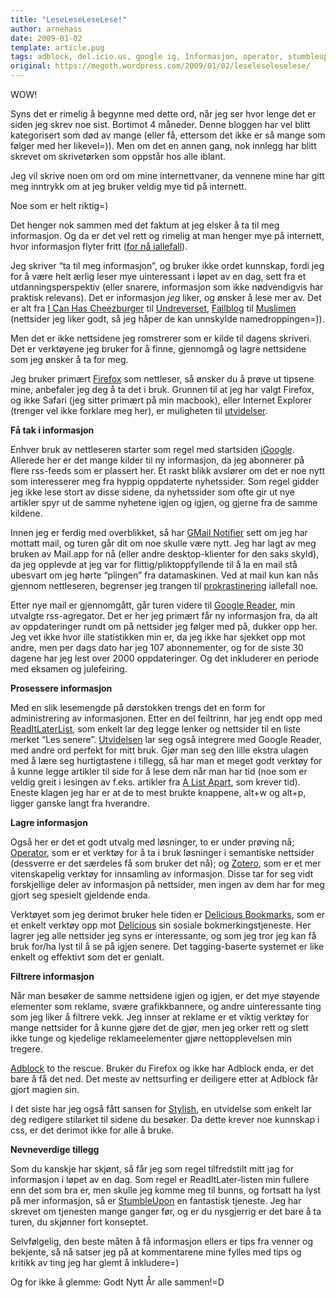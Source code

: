 ```yaml
---
title: "LeseLeseLeseLese!"
author: arnehass
date: 2009-01-02
template: article.pug
tags: adblock, del.icio.us, google ig, Informasjon, operator, stumbleupon, stylish, zotero
original: https://megoth.wordpress.com/2009/01/02/leseleseleselese/
---
```


<p>WOW!</p>
<p>Syns det er rimelig å begynne med dette ord, når jeg ser hvor lenge det er siden jeg skrev noe sist. Bortimot 4 måneder. Denne bloggen har vel blitt kategorisert som død av mange (eller få, ettersom det ikke er så mange som følger med her likevel=)). Men om det en annen gang, nok innlegg har blitt skrevet om skrivetørken som oppstår hos alle iblant.</p>
<span class="more"></span>
<p>Jeg vil skrive noen om ord om mine internettvaner, da vennene mine har gitt meg inntrykk om at jeg bruker veldig mye tid på internett.</p>
<p>Noe som er helt riktig=)</p>
<p>Det henger nok sammen med det faktum at jeg elsker å ta til meg informasjon. Og da er det vel rett og rimelig at man henger mye på internett, hvor informasjon flyter fritt (<a href="http://en.wikipedia.org/wiki/Network_neutrality">for nå iallefall</a>).</p>
<p>Jeg skriver “ta til meg informasjon”, og bruker ikke ordet kunnskap, fordi jeg for å være helt ærlig leser mye uinteressant i løpet av en dag, sett fra et utdanningsperspektiv (eller snarere, informasjon som ikke nødvendigvis har praktisk relevans). Det er informasjon <em>jeg</em> liker, og ønsker å lese mer av. Det er alt fra <a href="http://icanhascheezburger.com/">I Can Has Cheezburger</a> til <a href="http://undreverset.wordpress.com/">Undreverset</a>, <a href="http://failblog.org/">Failblog</a> til <a href="http://www.shoaib.no/muslimen/">Muslimen</a> (nettsider jeg liker godt, så jeg håper de kan unnskylde namedroppingen=)).</p>
<p>Men det er ikke nettsidene jeg romstrerer som er kilde til dagens skriveri. Det er verktøyene jeg bruker for å finne, gjennomgå og lagre nettsidene som jeg ønsker å ta for meg.</p>
<p>Jeg bruker primært <a href="http://firefox.no/">Firefox</a> som nettleser, så ønsker du å prøve ut tipsene mine, anbefaler jeg deg å ta det i bruk. Grunnen til at jeg har valgt Firefox, og ikke Safari (jeg sitter primært på min macbook), eller Internet Explorer (trenger vel ikke forklare meg her), er muligheten til <a href="https://addons.mozilla.org/en-US/firefox/">utvidelser</a>.</p>
<p><strong>Få tak i informasjon</strong></p>
<p>Enhver bruk av nettleseren starter som regel med startsiden <a href="http://www.google.com/ig">iGoogle</a>. Allerede her er det mange kilder til ny informasjon, da jeg abonnerer på flere rss-feeds som er plassert her. Et raskt blikk avslører om det er noe nytt som interesserer meg fra hyppig oppdaterte nyhetssider. Som regel gidder jeg ikke lese stort av disse sidene, da nyhetssider som ofte gir ut nye artikler spyr ut de samme nyhetene igjen og igjen, og gjerne fra de samme kildene.</p>
<p>Innen jeg er ferdig med overblikket, så har <a href="https://addons.mozilla.org/en-US/firefox/addon/173">GMail Notifier</a> sett om jeg har mottatt mail, og turen går dit om noe skulle være nytt. Jeg har lagt av meg bruken av Mail.app for nå (eller andre desktop-klienter for den saks skyld), da jeg opplevde at jeg var for flittig/pliktoppfyllende til å la en mail stå ubesvart om jeg hørte “plingen” fra datamaskinen. Ved at mail kun kan nås gjennom nettleseren, begrenser jeg trangen til <a href="http://en.wikipedia.org/wiki/Procrastination">prokrastinering</a> iallefall noe.</p>
<p>Etter nye mail er gjennomgått, går turen videre til <a href="http://www.google.com/reader/">Google Reader</a>, min utvalgte rss-agregator. Det er her jeg primært får ny informasjon fra, da alt av oppdateringer rundt om på nettsider jeg følger med på, dukker opp her. Jeg vet ikke hvor ille statistikken min er, da jeg ikke har sjekket opp mot andre, men per dags dato har jeg 107 abonnementer, og for de siste 30 dagene har jeg lest over 2000 oppdateringer. Og det inkluderer en periode med eksamen og julefeiring.</p>
<p><strong>Prosessere informasjon</strong></p>
<p>Med en slik lesemengde på dørstokken trengs det en form for administrering av informasjonen. Etter en del feiltrinn, har jeg endt opp med <a href="http://readitlaterlist.com/">ReadItLaterList</a>, som enkelt lar deg legge lenker og nettsider til en liste merket “Les senere”. <a href="https://addons.mozilla.org/en-US/firefox/addon/7661">Utvidelsen</a> lar seg også integrere med Google Reader, med andre ord perfekt for mitt bruk. Gjør man seg den lille ekstra ulagen med å lære seg hurtigtastene i tillegg, så har man et meget godt verktøy for å kunne legge artikler til side for å lese dem når man har tid (noe som er veldig greit i lesingen av f.eks. artikler fra <a href="http://www.alistapart.com/">A List Apart</a>, som krever tid). Eneste klagen jeg har er at de to mest brukte knappene, alt+w og alt+p, ligger ganske langt fra hverandre.</p>
<p><strong>Lagre informasjon</strong></p>
<p>Også her er det et godt utvalg med løsninger, to er under prøving nå; <a href="https://addons.mozilla.org/en-US/firefox/addon/4106">Operator</a>, som er et verktøy for å ta i bruk løsninger i semantiske nettsider (dessverre er det særdeles få som bruker det nå); og <a href="https://addons.mozilla.org/en-US/firefox/addon/3504">Zotero</a>, som er et mer vitenskapelig verktøy for innsamling av informasjon. Disse tar for seg vidt forskjellige deler av informasjon på nettsider, men ingen av dem har for meg gjort seg spesielt gjeldende enda.</p>
<p>Verktøyet som jeg derimot bruker hele tiden er <a href="https://addons.mozilla.org/en-US/firefox/addon/3615">Delicious Bookmarks</a>, som er et enkelt verktøy opp mot <a href="http://delicious.com/">Delicious</a> sin sosiale bokmerkingstjeneste. Her lagrer jeg alle nettsider jeg syns er interessante, og som jeg tror jeg kan få bruk for/ha lyst til å se på igjen senere. Det tagging-baserte systemet er like enkelt og effektivt som det er genialt.</p>
<p><strong>Filtrere informasjon</strong></p>
<p>Når man besøker de samme nettsidene igjen og igjen, er det mye støyende elementer som reklame, svære grafikkbannere, og andre uinteressante ting som jeg liker å filtrere vekk. Jeg innser at reklame er et viktig verktøy for mange nettsider for å kunne gjøre det de gjør, men jeg orker rett og slett ikke tunge og kjedelige reklameelementer gjøre nettopplevelsen min tregere.</p>
<p><a href="https://addons.mozilla.org/en-US/firefox/addon/10">Adblock</a> to the rescue. Bruker du Firefox og ikke har Adblock enda, er det bare å få det ned. Det meste av nettsurfing er deiligere etter at Adblock får gjort magien sin.</p>
<p>I det siste har jeg også fått sansen for <a href="https://addons.mozilla.org/en-US/firefox/addon/2108">Stylish</a>, en utvidelse som enkelt lar deg redigere stilarket til sidene du besøker. Da dette krever noe kunnskap i css, er det derimot ikke for alle å bruke.</p>
<p><strong>Nevneverdige tillegg</strong></p>
<p>Som du kanskje har skjønt, så får jeg som regel tilfredstilt mitt jag for informasjon i løpet av en dag. Som regel er ReadItLater-listen min fullere enn det som bra er, men skulle jeg komme meg til bunns, og fortsatt ha lyst på mer informasjon, så er <a href="http://www.stumbleupon.com/">StumbleUpon</a> en fantastisk tjeneste. Jeg har skrevet om tjenesten mange ganger før, og er du nysgjerrig er det bare å ta turen, du skjønner fort konseptet.</p>
<p>Selvfølgelig, den beste måten å få informasjon ellers er tips fra venner og bekjente, så nå satser jeg på at kommentarene mine fylles med tips og kritikk av ting jeg har glemt å inkludere=)</p>
<p>Og for ikke å glemme: Godt Nytt År alle sammen!=D</p>
